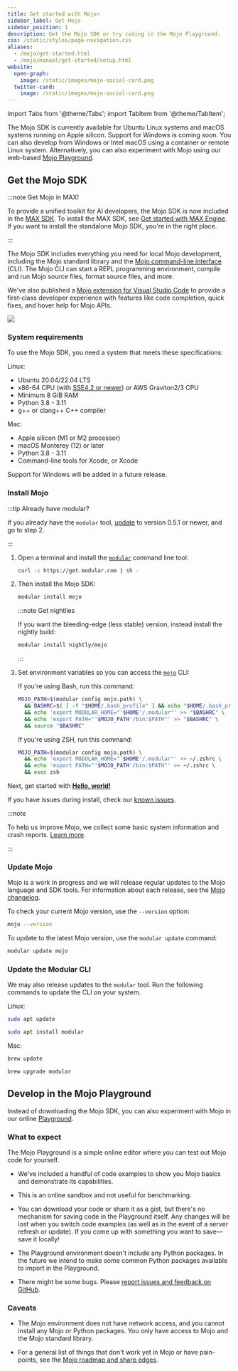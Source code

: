 ```yaml
---
title: Get started with Mojo🔥
sidebar_label: Get Mojo
sidebar_position: 1
description: Get the Mojo SDK or try coding in the Mojo Playground.
css: /static/styles/page-navigation.css
aliases:
  - /mojo/get-started.html
  - /mojo/manual/get-started/setup.html
website:
  open-graph:
    image: /static/images/mojo-social-card.png
  twitter-card:
    image: /static/images/mojo-social-card.png
---
```


import Tabs from '@theme/Tabs';
import TabItem from '@theme/TabItem';

The Mojo SDK is currently available for Ubuntu Linux systems and macOS
systems running on Apple silicon. Support for Windows is
coming soon. You can also develop from Windows or Intel macOS using a container
or remote Linux system. Alternatively, you can also experiment with Mojo using
our web-based [Mojo Playground](#develop-in-the-mojo-playground).

## Get the Mojo SDK

:::note Get Mojo in MAX!

To provide a unified toolkit for AI developers, the Mojo SDK is now included in
the [MAX SDK](/max). To install the MAX SDK, see
[Get started with MAX Engine](/engine/get-started). If you want to install the
standalone Mojo SDK, you're in the right place.

:::

The Mojo SDK includes everything you need for local Mojo development, including
the Mojo standard library and the [Mojo command-line interface](/mojo/cli/)
(CLI). The Mojo CLI can start a REPL programming environment, compile and run
Mojo source files, format source files, and more.

We've also published a [Mojo extension for Visual Studio
Code](https://marketplace.visualstudio.com/items?itemName=modular-mojotools.vscode-mojo)
to provide a first-class developer experience with features like code
completion, quick fixes, and hover help for Mojo APIs.

![](./images/mojo-vscode.png)

### System requirements

To use the Mojo SDK, you need a system that meets these specifications:

Linux:

- Ubuntu 20.04/22.04 LTS
- x86-64 CPU (with [SSE4.2 or
newer](https://www.intel.com/content/www/us/en/support/articles/000057621/processors.html))
  or AWS Graviton2/3 CPU
- Minimum 8 GiB RAM
- Python 3.8 - 3.11
- g++ or clang++ C++ compiler

Mac:

- Apple silicon (M1 or M2 processor)
- macOS Monterey (12) or later
- Python 3.8 - 3.11
- Command-line tools for Xcode, or Xcode

Support for Windows will be added in a future release.

### Install Mojo

:::tip Already have modular?

If you already have the `modular` tool,
[update](/cli/#description) to version 0.5.1 or newer, and go to step 2.

:::

1. Open a terminal and install the [`modular`](/cli/) command line tool:

    ```sh
    curl -s https://get.modular.com | sh -
    ```

2. Then install the Mojo SDK:

    ```sh
    modular install mojo
    ```

    :::note Get nightlies

    If you want the bleeding-edge (less stable) version, instead install the
    nightly build:

    ```sh
    modular install nightly/mojo
    ```

    :::

3. Set environment variables so you can access the
   [`mojo`](/mojo/cli/) CLI:

    <Tabs>
      <TabItem value="bash" label="Bash">

      If you're using Bash, run this command:

      ```sh
      MOJO_PATH=$(modular config mojo.path) \
        && BASHRC=$( [ -f "$HOME/.bash_profile" ] && echo "$HOME/.bash_profile" || echo "$HOME/.bashrc" ) \
        && echo 'export MODULAR_HOME="'$HOME'/.modular"' >> "$BASHRC" \
        && echo 'export PATH="'$MOJO_PATH'/bin:$PATH"' >> "$BASHRC" \
        && source "$BASHRC"
      ```

      </TabItem>
      <TabItem value="zsh" label="ZSH">

      If you're using ZSH, run this command:

      ```sh
      MOJO_PATH=$(modular config mojo.path) \
        && echo 'export MODULAR_HOME="'$HOME'/.modular"' >> ~/.zshrc \
        && echo 'export PATH="'$MOJO_PATH'/bin:$PATH"' >> ~/.zshrc \
        && exec zsh
      ```

      </TabItem>
    </Tabs>

Next, get started with **[Hello, world!](hello-world.html)**

If you have issues during install, check our [known
issues](/mojo/roadmap.html#mojo-sdk-known-issues).

:::note

To help us improve Mojo, we collect some basic system information and
crash reports. [Learn
more](/mojo/faq.html#does-the-mojo-sdk-collect-telemetry).

:::

### Update Mojo

Mojo is a work in progress and we will release regular updates to the
Mojo language and SDK tools. For information about each release, see the
[Mojo changelog](/mojo/changelog.html).

To check your current Mojo version, use the `--version` option:

```sh
mojo --version
```

To update to the latest Mojo version, use the `modular update` command:

```sh
modular update mojo
```

### Update the Modular CLI

We may also release updates to the `modular` tool. Run the following
commands to update the CLI on your system.

Linux:

```sh
sudo apt update
```

```sh
sudo apt install modular
```

Mac:

```sh
brew update
```

```sh
brew upgrade modular
```

## Develop in the Mojo Playground

Instead of downloading the Mojo SDK, you can also experiment with Mojo in our
online [Playground](/mojo/playground).

### What to expect

The Mojo Playground is a simple online editor where you can test out Mojo
code for yourself.

- We've included a handful of code examples to show you Mojo basics and
  demonstrate its capabilities.

- This is an online sandbox and not useful for benchmarking.

- You can download your code or share it as a gist, but there's no mechanism
  for saving code in the Playground itself. Any changes will be lost when you
  switch code examples (as well as in the event of a server refresh or update).
  If you come up with something you want to save—save it locally!

- The Playground environment doesn't include any Python packages. In the future
  we intend to make some common Python packages available to import in the
  Playground.

- There might be some bugs. Please [report issues and feedback on
  GitHub](https://github.com/modularml/mojo/issues/new/choose).

### Caveats

- The Mojo environment does not have network access, and you cannot install any
  Mojo or Python packages. You only have access to Mojo and the Mojo standard
  library.

- For a general list of things that don't work yet in Mojo or have pain-points,
  see the [Mojo roadmap and sharp edges](/mojo/roadmap.html).
